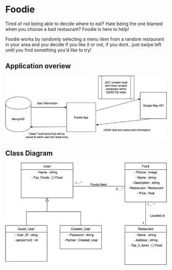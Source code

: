 # Foodie
Tired of not being able to decide where to eat? Hate being the one blamed when you choose a bad restaurant? Foodie is here to help! 

Foodie works by randomly selecting a menu item from a random restaurant in your area and you decide if you like it or not, if you dont...just swipe left until you find something you'd like to try!



## Application overiew

![Program Overview](ProgramOverview.png?raw=true "Program Overview")





## Class Diagram

![Class Diagram](ClassDiagram.png?raw=true "Class Diagram")





